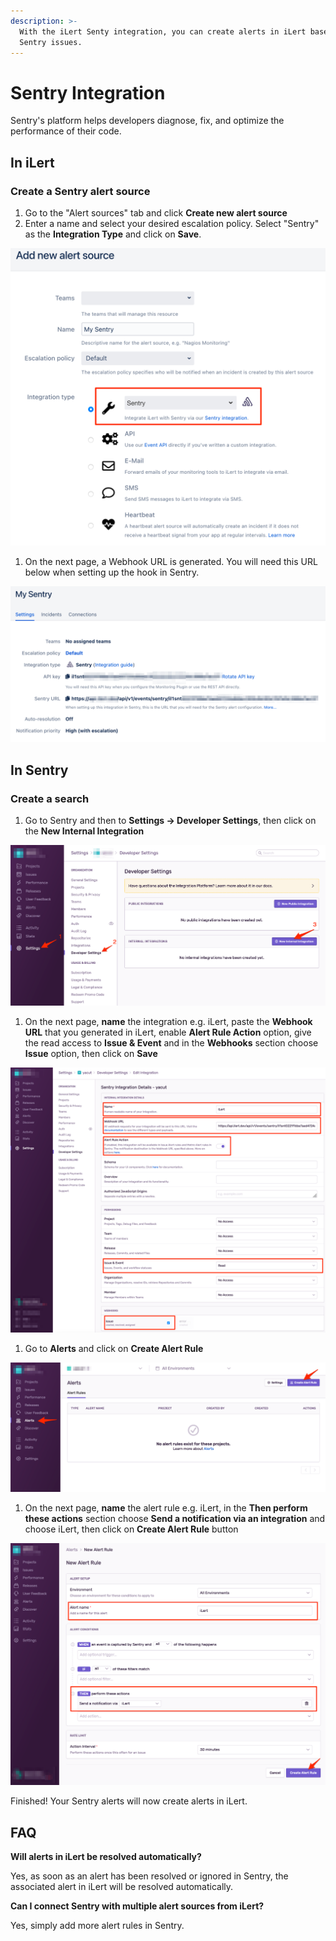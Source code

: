 ```yaml
---
description: >-
  With the iLert Senty integration, you can create alerts in iLert based on
  Sentry issues.
---
```


# Sentry Integration

Sentry's platform helps developers diagnose, fix, and optimize the performance of their code.

## In iLert <a id="in-ilert"></a>

### Create a Sentry alert source <a id="create-alert-source"></a>

1. Go to the "Alert sources" tab and click **Create new alert source**
2. Enter a name and select your desired escalation policy. Select "Sentry" as the **Integration Type** and click on **Save**.

![](../.gitbook/assets/screenshot_25_02_21__21_51.png)

1. On the next page, a Webhook URL is generated. You will need this URL below when setting up the hook in Sentry.

![](../.gitbook/assets/screenshot_25_02_21__21_52.png)

## In Sentry <a id="in-splunk"></a>

### Create a search <a id="create-action-sequences"></a>

1. Go to Sentry and then to **Settings -&gt; Developer Settings**, then click on the **New Internal Integration**

![](../.gitbook/assets/screenshot_25_02_21__21_58.png)

1. On the next page,  **name** the integration e.g. iLert, paste the **Webhook URL** that you generated in iLert, enable **Alert Rule Action** option, give the read access to **Issue & Event** and in the **Webhooks** section choose **Issue** option, then click on **Save**

![](../.gitbook/assets/screenshot_25_02_21__22_53.png)

1. Go to **Alerts** and click on **Create Alert Rule**

![](../.gitbook/assets/screenshot_25_02_21__22_08.png)

1. On the next page,  **name** the alert rule e.g. iLert, in the **Then perform these actions** section choose **Send a notification via an  integration** and choose iLert, then click on **Create Alert Rule** button

![](../.gitbook/assets/screenshot_25_02_21__22_10.png)

Finished! Your Sentry alerts will now create alerts in iLert.

## FAQ <a id="faq"></a>

**Will alerts in iLert be resolved automatically?**

Yes, as soon as an alert has been resolved or ignored in Sentry, the associated alert in iLert will be resolved automatically.

**Can I connect Sentry with multiple alert sources from iLert?**

Yes, simply add more alert rules in Sentry.

